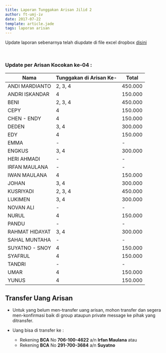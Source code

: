 ```yaml
---
title: Laporan Tunggakan Arisan Jilid 2
author: ft-umj-iv
date: 2017-07-22
template: article.jade
tags: laporan arisan
---
```


Update laporan sebenarnya telah diupdate di file excel dropbox [disini](https://www.dropbox.com/s/lqrvit24hfh3fot/Arisan%20UMJ%20TechInfo4%20Jilid%2002.xlsx?dl=0)

<br/>
<span class="more"></span>

### Update per Arisan Kocokan ke-04 :

|Nama									| Tunggakan di Arisan Ke- 	| Total 			| 
| -------------------	| ------------------------- | ----------- |
| ANDI MARDIANTO 			| 2, 3, 4  		              | 450.000  		|
| ANDRI ISKANDAR 			| 4			  		              | 150.000 		|
| BENI 						    | 2, 3, 4  		              | 450.000  		|
| CEPY 						    | 4			  		              | 150.000 		|
| CHEN - ENDY 				| 4			  		              | 150.000 		|
| DEDEN 					    | 3, 4		  		            | 300.000 		|
| EDY 						    | 4			  		              | 150.000 		|
| EMMA 						    | - 		  		              | -				 		|
| ENGKUS 					    | 3, 4		  		            | 300.000 		|
| HERI AHMADI 				| - 		  		              | -				 		|
| IRFAN MAULANA 			| - 		  		              | -				 		|
| IWAN MAULANA 				| 4			  		              | 150.000 		|
| JOHAN 					    | 3, 4		  		            | 300.000 		|
| KUSRIYADI 				  | 2, 3, 4  		              | 450.000  		|
| LUKIMEN 					  | 3, 4		  		            | 300.000 		|
| NOVAN ALI 				  | -													| -						|
| NURUL				 		    | 4			  		              | 150.000 		|
| PANDU 					    | - 		  		              | -				 		|
| RAHMAT HIDAYAT 			| 3, 4		  		            | 300.000 		|
| SAHAL MUNTAHA 			| - 		  		              | -				 		|
| SUYATNO - SNOY 			| 4			  		              | 150.000 		|
| SYAFRUL 					  | 4			  		              | 150.000 		|
| TANDRI 					    | - 		  		              | -				 		|
| UMAR 						    | 4			  		              | 150.000 		|
| YUNUS 					    | 4			  		              | 150.000 		|

## Transfer Uang Arisan

+ Untuk yang belum men-transfer uang arisan, mohon transfer dan segera men-konfirmasi baik di group ataupun private message ke pihak yang ditransfer.

+ Uang bisa di transfer ke :
	- Rekening <b>BCA</b> No <b>706-100-4622</b> a/n <b>Irfan Maulana</b> atau
	- Rekening <b>BCA</b> No <b>291-700-3684</b> a/n <b>Suyatno</b>
